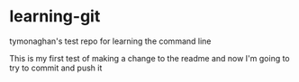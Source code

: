# learning-git
tymonaghan's test repo for learning the command line

This is my first test of making a change to the readme and now I'm going to try to commit and push it